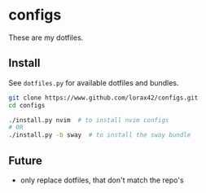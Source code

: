 # configs
These are my dotfiles.

## Install
See `dotfiles.py` for available dotfiles and bundles.

```bash
git clone https://www.github.com/lorax42/configs.git
cd configs

./install.py nvim  # to install nvim configs
# OR
./install.py -b sway  # to install the sway bundle
```

## Future
- only replace dotfiles, that don't match the repo's

